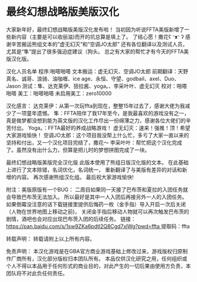 # 最终幻想战略版美版汉化

大家新年好，最终幻想战略版美版汉化发布啦！
当初因为听说FFTA美版新增了一些新内容（主要是可以收丽滋)而开的坑总算是填上了。
了结心愿！撒花ʕ ᵔᴥᵔ ʔ
感谢辛苦搬运熊组文本的“虚无幻灭”和“空调JO太郎”
还有各位翻译以及测试人员，尤其是“隼”提出了很多强迫症建议（狗头。
总之有大家的帮忙才有今天的FFTA美版汉化版。


汉化人员名单
程序:啪嗒啪嗒
文本搬运：虚无幻灭、空调JO太郎
前期翻译：天野真名、诚哥、浪骑、油咖喱、ice age、永恒、守望、godbail、axel、Duo、Jason
测试：隼、达克莱伊、狃拉酱、yoga。、李采叶叶、虚无幻灭
校对：啪嗒啪嗒
美工：啪嗒啪嗒
未启用美工：zero10000


汉化感言：
达克莱伊：从第一次玩ffta到现在，整整15年过去了，感谢大佬为我减少了一项童年遗憾。
隼：FFTA陪伴了我17年至今，是我最喜欢的游戏没有之一，真是做梦都没想到能为英文版的汉化工作尽出一份绵薄之力，感谢各位大佬们的辛苦付出。
Yoga。：FFTA最好的养成战略游戏！
虚无幻灭：速来！强推！顶！希望大家游戏愉快！
空调JO太郎：这个项目我没帮上什么忙，多亏了大家一直以来的坚持和付出，又一个汉化项目完结了，撒花～
李采叶叶：帮忙把这个汉化完成了。虽然没有出什么力，但算是把儿时的梦想拼图完成了一块。


最终幻想战略版美版完全汉化版
此版本使用了熊组日版汉化版的文本。
在此基础上进行了文本除错，名词优化，名词统一，
重新翻译了与美版有差异的对话和新增的内容。
再次感谢熊组汉化组。
最后祝大家游戏愉快!


附注：美版原版有一个BUG：
二周目如果同一天接了巴布茨和夏拉的入团任务就会导致巴布茨无法加入。
所以最好是其中一人入团后再接另外一人的入团任务。
如果倒霉没注意的话下载链接里提供后悔药一枚（金手指）导入开启一次后关闭（人物在世界地图上移动之前)，
关闭金手指后移动人物就可以再次触发巴布茨的剧情，酒吧也会对应出现巴布茨入团的后续任务。
链接：[https://pan.baidu.com/s/1sw9ZKa6pdtl2Q8Cgd7xlWg?pwd=ffta ](http://jump2.bdimg.com/safecheck/index?url=rN3wPs8te/pjz8pBqGzzzz3wi8AXlR5g1NgdDpM6gxKhbKCxJJAzzq0Cbax8mdVpFPn40tHvxkDGTzvsFtTFw/Bu3JMsYJbu4ghzYJxZq7X6BPc8EaKlObVz9twvNiUKQTY2c9Ohjk4KNUU90RyUkeDB2zU/2dc7r50whTCeJjmy3lw5RAD2IXY9qHh6BM0y)
提取码：ffta 


转载声明：
转载请附上以上所有内容。


免责声明：
本汉化游戏是在GBA官方商业游戏基础上修改过来，游戏版权归原制作厂商所有，汉化部分版权归本团队所有。
本品仅供汉化研究之用，任何组织或个人不得以本品用于任何形式的商业目的，对此产生的一切后果由使用方负责，本团队将不对此负任何责任。